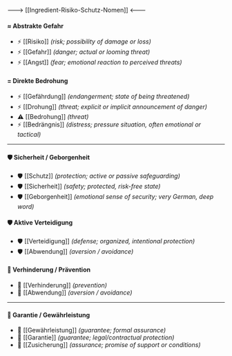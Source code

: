 ---> [[Ingredient-Risiko-Schutz-Nomen]] <---

#### ≈ Abstrakte Gefahr 
- ⚡ [[Risiko]] *(risk; possibility of damage or loss)*
- ⚡ [[Gefahr]] *(danger; actual or looming threat)*
- ⚡ [[Angst]] *(fear; emotional reaction to perceived threats)*

#### = Direkte Bedrohung
- ⚡ [[Gefährdung]] *(endangerment; state of being threatened)*
- ⚡ [[Drohung]] *(threat; explicit or implicit announcement of danger)*
- ⚠️ [[Bedrohung]] *(threat)*
- ⚡ [[Bedrängnis]] *(distress; pressure situation, often emotional or tactical)*

---

#### 🛡️ Sicherheit / Geborgenheit 
- 🛡️ [[Schutz]] *(protection; active or passive safeguarding)*
- 🛡️ [[Sicherheit]] *(safety; protected, risk-free state)*
- 🛡️ [[Geborgenheit]] *(emotional sense of security; very German, deep word)*

#### 🛡️ Aktive Verteidigung 
- 🛡️ [[Verteidigung]] *(defense; organized, intentional protection)*
- 🛡️ [[Abwendung]] *(aversion / avoidance)*

#### 🚫 Verhinderung / Prävention
- 🚫 [[Verhinderung]] *(prevention)*
- 🚫 [[Abwendung]] *(aversion / avoidance)*

---

#### 🎯 Garantie / Gewährleistung
- 🎯 [[Gewährleistung]] *(guarantee; formal assurance)*
- 🎯 [[Garantie]] *(guarantee; legal/contractual protection)*
- 🎯 [[Zusicherung]] *(assurance; promise of support or conditions)*
